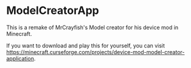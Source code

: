 # ModelCreatorApp

This is a remake of MrCrayfish's Model creator for his device mod in Minecraft.

If you want to download and play this for yourself, you can visit https://minecraft.curseforge.com/projects/device-mod-model-creator-application.
